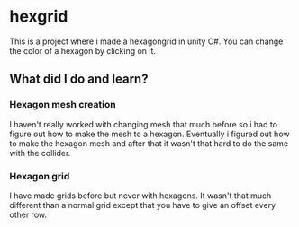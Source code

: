 # hexgrid

This is a project where i made a hexagongrid in unity C#. You can change the color of a hexagon by clicking on it.

## What did I do and learn?

### Hexagon mesh creation

I haven't really worked with changing mesh that much before so i had to figure out how to make the mesh to a hexagon.
Eventually i figured out how to make the hexagon mesh and after that it wasn't that hard to do the same with the collider.

### Hexagon grid

I have made grids before but never with hexagons. It wasn't that much different than a normal grid except that you have to give an offset every other row.
